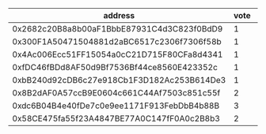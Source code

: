 address|vote|timestamp|signature
---|---|---|---
0x2682c20B8a8b00aF1BbbE87931C4d3C823f0BdD9|1|1598271612|0x6dff5ceccf22e713aa4ac15d6fc4607193145d2b7e1933c16a7081e1e4602fd01a475507d3dd69feecf6e30f8c017fbd294b2f26bcffc908dd2ac60a18b979a01b
0x300F1A50471504881d2aBC6517c2306f7306f58b|1|1598275269|0xbb43bf65e36b98b73b77f925b7833b9d39d5c6f22ce662bcaa36b291698d93440dd31c94fe7e0d2a57a93ed1500d81a28ac0e60b6bff309f7f8c0c85ddcfd1091b
0x4Ac006Ecc51FF15054a0cC21D715F80CFa8d4341|1|1598277017|0xeabe5cb07f1452fb6437752cd9f01bd265b1e844a729defe6cbb7194d50cbff26451d9f6251872608e1c09d13874f2ec623bf0a2c0ed47cd3222b519cabea6601b
0xfDC46fBDd8AF50d9Bf7536Bf44ce8560E423352c|1|1598277345|0xc9bac4737e2860405c94cd6a196383e9322ecbd96ac7417c4117bbbc9f6f2f8c7e16fca86af96238f03d14284536f302cf10b27be4074ad7cac20de900ff26dc1c
0xbB240d92cDB6c27e918Cb1F3D182Ac253B614De3|1|1598277890|0xdcb97e44106589a71a81966e9c942cf0b00fac9c84a80f9cb16bec995af076d34505a18ddf7fc1ebfe43e257bc057db2e730b6f4605385c3a26ae22091138d3d1b
0x8B2dAF0A57ccB9E0604c661C44Af7503c851c55f|2|1598278662|0x7d8d965cb225fd14c1148fc92de7e6fc1a6a2fdb2e2e056a82c1654273f8f2b511a5f071470f8c20de69fce88c49232ee259b9e24ac57f0e66ad47b2d712184c1b
0xdc6B04B4e40fDe7c0e9ee1171F913FebDbB4b88B|3|1598283707|0x3ac4e013fac5fb5bb864e3e3c37a97f76b23e457af3ea6f1d9b782cbaa3b3cc11144bb88a87afbb8bc0573ab827346869e2d2d1bd595eec4cff1b718215df3c61b
0x58CE475fa55f23A4847BE77A0C147fF0A0c2B8b3|2|1598286412|0x0c00b2e8c9812d048531ee5e24f9d79165bb80417caa60e8d905a34a10c0231f6b72addbba0e14e69fee4fb69d1bf413f6129b7d82cb43fca2242483992d567d1b